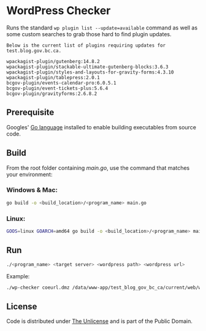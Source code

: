 # WordPress Checker

Runs the standard `wp plugin list --update=available` command as well as some custom searches to grab those hard to find plugin updates.

```console
Below is the current list of plugins requiring updates for test.blog.gov.bc.ca.

wpackagist-plugin/gutenberg:14.8.2
wpackagist-plugin/stackable-ultimate-gutenberg-blocks:3.6.3
wpackagist-plugin/styles-and-layouts-for-gravity-forms:4.3.10
wpackagist-plugin/tablepress:2.0.1
bcgov-plugin/events-calendar-pro:6.0.5.1
bcgov-plugin/event-tickets-plus:5.6.4
bcgov-plugin/gravityforms:2.6.8.2
```

## Prerequisite

Googles' [Go language](https://go.dev) installed to enable building executables from source code.

## Build

From the root folder containing *main.go*, use the command that matches your environment:

### Windows & Mac:

```bash
go build -o <build_location>/<program_name> main.go
```

### Linux:

```bash
GOOS=linux GOARCH=amd64 go build -o <build_location>/<program_name> main.go
```

## Run

```bash
./<program_name> <target server> <wordpress path> <wordpress url>
```

Example:

```bash
./wp-checker coeurl.dmz /data/www-app/test_blog_gov_bc_ca/current/web/wp test.blog.gov.bc.ca
```

## License
Code is distributed under [The Unlicense](https://github.com/nausicaan/free/blob/main/LICENSE.md) and is part of the Public Domain.
